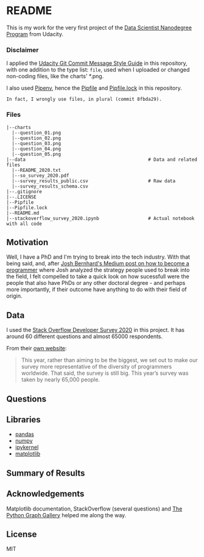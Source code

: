 # README
This is my work for the very first project of the [Data Scientist Nanodegree Program](https://www.udacity.com/course/data-scientist-nanodegree--nd025) from Udacity.

### Disclaimer
I applied the [Udacity Git Commit Message Style Guide](https://udacity.github.io/git-styleguide/) in this repository, with one addition to the type list: `file`, used when I uploaded or changed non-coding files, like the charts' *.png.

I also used [Pipenv](https://pipenv-fork.readthedocs.io/en/latest/), hence the [Pipfile](https://github.com/mguidoti/DSND-p1-blog/blob/master/Pipfile) and [Pipfile.lock](https://github.com/mguidoti/DSND-p1-blog/blob/master/Pipfile.lock) in this repository.

```
In fact, I wrongly use files, in plural (commit 8fbda29).
```

### Files
```
|--charts
  |--question_01.png
  |--question_02.png
  |--question_03.png
  |--question_04.png
  |--question_05.png
|--data                                             # Data and related files
  |--README_2020.txt
  |--so_survey_2020.pdf
  |--survey_results_public.csv                      # Raw data
  |--survey_results_schema.csv
|--.gitignore
|--.LICENSE
|--Pipfile
|--Pipfile.lock
|--README.md
|--stackoverflow_survey_2020.ipynb                  # Actual notebook with all code
```

## Motivation
Well, I have a PhD and I'm trying to break into the tech industry. With that being said, and, after [Josh Bernhard's Medium post on how to become a programmer](https://medium.com/@josh_2774/how-do-you-become-a-developer-5ef1c1c68711) where Josh analyzed the strategy people used to break into the field, I felt compelled to take a quick look on how sucessfull were the people that also have PhDs or any other doctoral degree - and perhaps more importantly, if their outcome have anything to do with their field of origin.

## Data
I used the [Stack Overflow Developer Survey 2020](https://insights.stackoverflow.com/survey) in this project. It has around 60 different questions and almost 65000 respondents.

From their [own website](https://insights.stackoverflow.com/survey/2020#overview):
> This year, rather than aiming to be the biggest, we set out to make our survey more representative of the diversity of programmers worldwide. That said, the survey is still big. This year’s survey was taken by nearly 65,000 people.

## Questions

## Libraries
- [pandas](https://pypi.org/project/pandas/)
- [numpy](https://pypi.org/project/numpy/)
- [ipykernel](https://pypi.org/project/ipykernel/)
- [matplotlib](https://pypi.org/project/matplotlib/)

## Summary of Results

## Acknowledgements
Matplotlib documentation, StackOverflow (several questions) and [The Python Graph Gallery](https://python-graph-gallery.com/) helped me along the way.

## License
MIT
